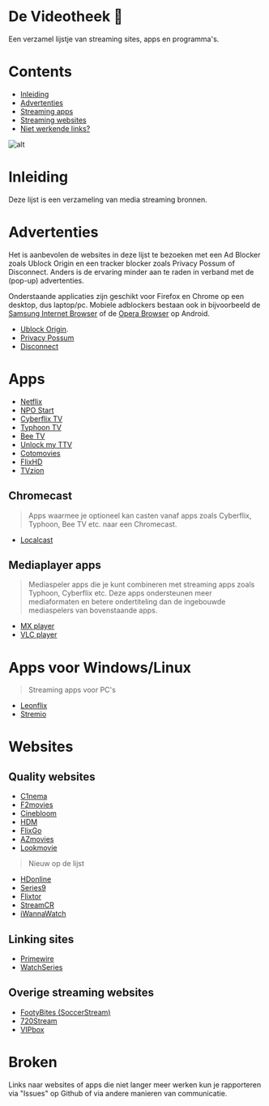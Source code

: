 # De Videotheek 🎥 
Een verzamel lijstje van streaming sites, apps en programma's.

# Contents
- [Inleiding](#inleiding)
- [Advertenties](#advertenties)
- [Streaming apps](#apps)
- [Streaming websites](#websites)
- [Niet werkende links?](#broken)

![alt](https://i.imgur.com/9Ra4bae.jpg)

# Inleiding

Deze lijst is een verzameling van media streaming bronnen.

# Advertenties

Het is aanbevolen de websites in deze lijst te bezoeken met een Ad Blocker zoals Ublock Origin en een tracker blocker zoals Privacy Possum of Disconnect. Anders is de ervaring minder aan te raden in verband met de (pop-up) advertenties.

Onderstaande applicaties zijn geschikt voor Firefox en Chrome op een desktop, dus laptop/pc. Mobiele adblockers bestaan ook in bijvoorbeeld de [Samsung Internet Browser](https://play.google.com/store/apps/details?id=com.sec.android.app.sbrowser&hl=nl) of de [Opera Browser](https://play.google.com/store/apps/details?id=com.opera.browser&referrer=utm_source%3D%28direct%29_opera_com%26utm_medium%3Ddoc%26utm_campaign%3D%28direct%29_via_opera_com) op Android. 

- [Ublock Origin](https://addons.mozilla.org/en-US/firefox/addon/ublock-origin/). 
- [Privacy Possum](https://addons.mozilla.org/nl/firefox/addon/privacy-possum)  
- [Disconnect](https://addons.mozilla.org/nl/firefox/addon/disconnect/?src=search)  

# Apps
- [Netflix](https://play.google.com/store/apps/details?id=com.netflix.mediaclient&hl=nl)
- [NPO Start](https://play.google.com/store/apps/details?id=nl.uitzendinggemist&hl=nl)
- [Cyberflix TV](https://mega.nz/#!l5IRnSKJ!BYexmD_Mstaju-sPsEu_9dj71xrJ9rG4mo7vEjxspPQ)
- [Typhoon TV](https://mega.nz/#!F9gxySKa!SzXVO1zV5r8mrcPzETPesHtwA8j49bJ6RcVGXX9WwKs)
- [Bee TV](https://mega.nz/#!h0RWhIAC!m9ujAUxVwUsiNOcWTJYMp6Ex7KUISWnMFD90J5g_4vo)
- [Unlock my TTV](https://mega.nz/#!9k50hSbY!cEUwVWlOjehBt_fKFTiI9VvL23F5sKyGpsiIdF3kyZY)
- [Cotomovies](https://mega.nz/#!ZtY2hCaB!LlCfpFLiOIBdCTkyhHFONFo_66MkI3-RjNnr_62Lt3c)
- [FlixHD](https://mega.nz/#!g0ZSgQQA!fxftzjCR6l-_l3AAe4Bc0IynDvJY64I8XWMpjDc2VIA)
- [TVzion](https://www.reddit.com/r/TVZionApp)

## Chromecast
> Apps waarmee je optioneel kan casten vanaf apps zoals Cyberflix, Typhoon, Bee TV etc. naar een Chromecast.
- [Localcast](https://play.google.com/store/apps/details?id=de.stefanpledl.localcast&hl=nl) 

## Mediaplayer apps
> Mediaspeler apps die je kunt combineren met streaming apps zoals Typhoon, Cyberflix etc. Deze apps ondersteunen meer mediaformaten en betere ondertiteling dan de ingebouwde mediaspelers van bovenstaande apps. 
- [MX player](https://play.google.com/store/apps/details?id=com.mxtech.videoplayer.ad&hl=nl)
- [VLC player](https://play.google.com/store/apps/details?id=org.videolan.vlc&hl=nl) 

# Apps voor Windows/Linux
> Streaming apps voor PC's
- [Leonflix](https://leonflix.net)
- [Stremio](https://www.stremio.com/)

# Websites
## Quality websites
- [C1nema](https://c1nema.com)
- [F2movies](https://f2movies.to)
- [Cinebloom](https://cinebloom.org)
- [HDM](https://hdm.to)
- [FlixGo](https://flixgo.net)
- [AZmovies](https://azm.to)
- [Lookmovie](https://lookmovie.ag)

> Nieuw op de lijst
- [HDonline](https://ww.hdonline.eu) 
- [Series9](https://series9.to) 
- [Flixtor](https://flixtor.life)
- [StreamCR](https://streamcr.com)
- [iWannaWatch](https://www.iwannawatch.is/films/) 

## Linking sites
- [Primewire](https://www.primewire.li/) 
- [WatchSeries](https://www1.swatchseries.to/)

## Overige streaming websites
- [FootyBites (SoccerStream)](https://footybite.com/reddit-soccer-streams-home/) 
- [720Stream](http://www.720pstream.me/) 
- [VIPbox](https://www.vipbox.live/) 

# Broken
Links naar websites of apps die niet langer meer werken kun je rapporteren via "Issues" op Github of via andere manieren van communicatie.
